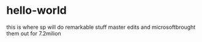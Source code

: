 # hello-world
this is where sp will do remarkable stuff
master edits and microsoftbrought them out for 7.2milion
